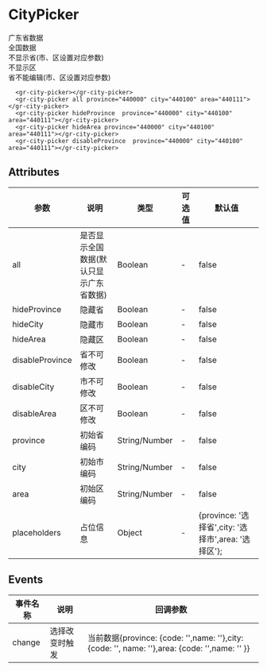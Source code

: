 # CityPicker

<gr-content-card>
  <div>广东省数据</div>
  <gr-city-picker></gr-city-picker>
</gr-content-card>

<gr-content-card>
  <div>全国数据</div>
  <gr-city-picker all province="440000" city="440100" area="440111"></gr-city-picker>
</gr-content-card>

<gr-content-card>
  <div>不显示省(市、区设置对应参数)</div>
  <gr-city-picker hideProvince  province="440000" city="440100" area="440111"></gr-city-picker>
</gr-content-card>

<gr-content-card>
  <div>不显示区</div>
  <gr-city-picker hideArea province="440000" city="440100" area="440111"></gr-city-picker>
</gr-content-card>

<gr-content-card>
  <div>省不能编辑(市、区设置对应参数)</div>
  <gr-city-picker disableProvince  province="440000" city="440100" area="440111"></gr-city-picker>
</gr-content-card>

```vue
  <gr-city-picker></gr-city-picker>
  <gr-city-picker all province="440000" city="440100" area="440111"></gr-city-picker>
  <gr-city-picker hideProvince  province="440000" city="440100" area="440111"></gr-city-picker>
  <gr-city-picker hideArea province="440000" city="440100" area="440111"></gr-city-picker>
  <gr-city-picker disableProvince  province="440000" city="440100" area="440111"></gr-city-picker>

```

## Attributes
| 参数        | 说明           | 类型    | 可选值                  | 默认值 |
| ---------- | ------------- | ------ | ---------------------- | ----- |
| all        | 是否显示全国数据(默认只显示广东省数据)         |Boolean   | - | false |
| hideProvince        | 隐藏省         |Boolean   | - | false |
| hideCity        | 隐藏市         |Boolean   | - | false |
| hideArea        | 隐藏区        |Boolean   | - | false |
| disableProvince        | 省不可修改         |Boolean   | - | false |
| disableCity        | 市不可修改        |Boolean   | - | false |
| disableArea        | 区不可修改        |Boolean   | - | false |
| province        | 初始省编码        |String/Number   | - | false |
| city        | 初始市编码        |String/Number   | - | false |
| area        | 初始区编码         |String/Number   | - | false |
| placeholders|占位信息|Object|-|{province: '选择省',city: '选择市',area: '选择区'};|

## Events
| 事件名称           | 说明                        | 回调参数         | 
| ----------------- | -------------------------- | --------------- |
| change     | 选择改变时触发      | 当前数据{province: {code: '',name: ''},city: {code: '', name: ''},area: {code: '',name: '' }} |
